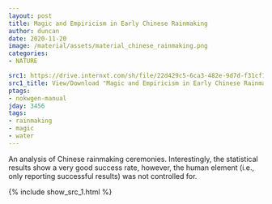 ```yaml
---
layout: post
title: Magic and Empiricism in Early Chinese Rainmaking
author: duncan
date: 2020-11-20
image: /material/assets/material_chinese_rainmaking.png
categories:
- NATURE

src1: https://drive.internxt.com/sh/file/22d429c5-6ca3-482e-9d7d-f31cf1b6bfc4/d3ce3a5ffa24b7e08301c9a04b5bab4e761890ed70fda12c98508f112e313ad5
src1_title: View/Download "Magic and Empiricism in Early Chinese Rainmaking" (22 pages)
ptags:
- nokwgen-manual
jday: 3456
tags:
- rainmaking
- magic
- water
---
```


An analysis of Chinese rainmaking ceremonies.  Interestingly, the statistical results show a very good success rate, however, the human element (i.e., only reporting successful results) was not controlled for.

<!--more-->

{% include show_src_1.html %}

